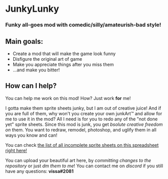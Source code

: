 # JunkyLunky
### Funky all-goes mod with comedic/silly/amateurish-bad style!
## Main goals:
- Create a mod that will make the game look funny
- Disfigure the original art of game
- Make you appreciate things after you miss them
- ...and make you bitter! 
## How can I help?
You can help me work on this mod! How? Just work **for** me!

I gotta make them sprite sheets junky, but I am out of creative juice! And if you are full of them, why won't you create your own junkArt™️ and allow for me to use it in the mod?
All I need is for you to redo any of the "not done yet" sprite sheets. Since this mod is junk, you get *bsolute creative freedom on* them. You want to redraw, remodel, photoshop, and uglify them in all ways you know and can!

You can check [the list of all incomplete sprite sheets on this spreadsheet right here!](https://docs.google.com/spreadsheets/d/11ZORXDflIWBpfGGlH3TkBiOkVJ3KsbVpdSfOedK7p6c/edit?usp=sharing)

You can upload your beautiful art here, by *committing changes to the repository* or just *dm them to me*!
You can contact me on *discord* if you still have any questions: **vissa#2081**

